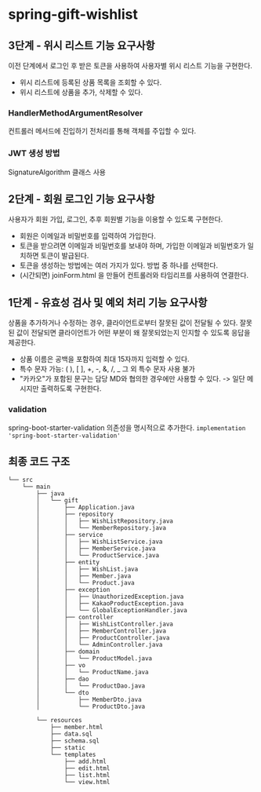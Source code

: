# spring-gift-wishlist

## 3단계 - 위시 리스트 기능 요구사항
이전 단계에서 로그인 후 받은 토큰을 사용하여 사용자별 위시 리스트 기능을 구현한다.
- 위시 리스트에 등록된 상품 목록을 조회할 수 있다.
- 위시 리스트에 상품을 추가, 삭제할 수 있다.

### HandlerMethodArgumentResolver
컨트롤러 메서드에 진입하기 전처리를 통해 객체를 주입할 수 있다.

### JWT 생성 방법
SignatureAlgorithm 클래스 사용


## 2단계 - 회원 로그인 기능 요구사항
사용자가 회원 가입, 로그인, 추후 회원별 기능을 이용할 수 있도록 구현한다.
- 회원은 이메일과 비밀번호를 입력하여 가입한다.
- 토큰을 받으려면 이메일과 비밀번호를 보내야 하며, 가입한 이메일과 비밀번호가 일치하면 토큰이 발급된다.
- 토큰을 생성하는 방법에는 여러 가지가 있다. 방법 중 하나를 선택한다.
- (시간되면) joinForm.html 을 만들어 컨트롤러와 타임리프를 사용하여 연결한다.


## 1단계 - 유효성 검사 및 예외 처리 기능 요구사항
상품을 추가하거나 수정하는 경우, 클라이언트로부터 잘못된 값이 전달될 수 있다. 
잘못된 값이 전달되면 클라이언트가 어떤 부분이 왜 잘못되었는지 인지할 수 있도록 응답을 제공한다.
- 상품 이름은 공백을 포함하여 최대 15자까지 입력할 수 있다.
- 특수 문자 
      가능: ( ), [ ], +, -, &, /, _
      그 외 특수 문자 사용 불가
- "카카오"가 포함된 문구는 담당 MD와 협의한 경우에만 사용할 수 있다. -> 일단 메시지만 출력하도록 구현한다.

### validation
spring-boot-starter-validation 의존성을 명시적으로 추가한다.
`implementation 'spring-boot-starter-validation'`




## 최종 코드 구조
```plaintext
└── src
    └── main
        ├── java
        │   └── gift
        │       ├── Application.java
        │       ├── repository
        │       │   ├── WishListRepository.java
        │       │   └── MemberRepository.java
        │       ├── service
        │       │   ├── WishListService.java
        │       │   ├── MemberService.java
        │       │   └── ProductService.java
        │       ├── entity
        │       │   ├── WishList.java
        │       │   ├── Member.java
        │       │	└── Product.java
        │       ├── exception
        │       │   ├── UnauthorizedException.java
        │       │   ├── KakaoProductException.java
        │       │   └── GlobalExceptionHandler.java
        │       ├── controller
        │       │   ├── WishListController.java
        │       │   ├── MemberController.java
        │       │   ├── ProductController.java
        │       │   └── AdminController.java
        │       ├── domain
        │       │   └── ProductModel.java
        │       ├── vo
        │       │   └── ProductName.java
        │       ├── dao
        │       │   └── ProductDao.java
        │       └── dto
        │           ├── MemberDto.java
        │           └── ProductDto.java
        
        └── resources
            ├── member.html
            ├── data.sql
            ├── schema.sql
            ├── static
            └── templates
                ├── add.html
                ├── edit.html
                ├── list.html
                └── view.html